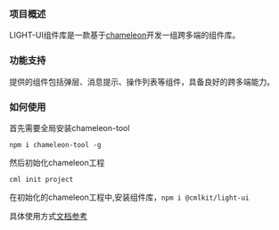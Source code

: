 ### 项目概述

LIGHT-UI组件库是一款基于[chameleon](https://github.com/didi/chameleon)开发一组跨多端的组件库。



### 功能支持

提供的组件包括弹层、消息提示、操作列表等组件，具备良好的跨多端能力。

### 如何使用

首先需要全局安装chameleon-tool

```
npm i chameleon-tool -g
```

然后初始化chameleon工程

```
cml init project
```

在初始化的chameleon工程中,安装组件库，`npm i @cmlkit/light-ui`

具体使用方式[文档参考](http://cmljs.org/light-ui.github.io/)
